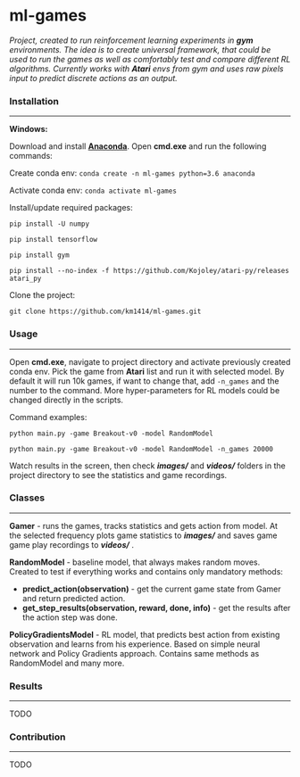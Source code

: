 # ml-games

_Project, created to run reinforcement learning experiments in **gym** environments. 
The idea is to create universal framework, that could be used to run the games as 
well as comfortably test and compare different RL algorithms. Currently works with **Atari** 
envs from gym and uses raw pixels input to predict discrete actions as an output._




### Installation

---
**Windows:**

Download and install [**Anaconda**](https://www.anaconda.com/distribution/). 
Open **cmd.exe** and run the following commands:

Create conda env: 
`conda create -n ml-games python=3.6 anaconda` 

Activate conda env:
`conda activate ml-games`

Install/update required packages:

`pip install -U numpy`

`pip install tensorflow`

`pip install gym`

`pip install --no-index -f https://github.com/Kojoley/atari-py/releases atari_py`

Clone the project: 

`git clone https://github.com/km1414/ml-games.git`


### Usage

---
Open **cmd.exe**, navigate to project directory and activate previously created conda env. 
Pick the game from **Atari** list and run it with selected model. 
By default it will run 10k games, if want to change that, 
add `-n_games` and the number to the command.
More hyper-parameters for RL models could be changed directly in the scripts.

Command examples:

`python main.py -game Breakout-v0 -model RandomModel`

`python main.py -game Breakout-v0 -model RandomModel -n_games 20000`

Watch results in the screen, then check **_images/_** and **_videos/_** 
folders in the project directory to see the statistics and game recordings.



### Classes

---
**Gamer** - runs the games, tracks statistics and gets action from model. At the selected frequency plots game statistics 
to **_images/_** and saves game game play recordings to **_videos/_** .

**RandomModel** - baseline model, that always makes random moves. Created to test if everything works and contains 
only mandatory methods:
- **predict_action(observation)**  - get the current game state from Gamer and return predicted action.
- **get_step_results(observation, reward, done, info)** - get the results after the action step was done.

**PolicyGradientsModel** - RL model, that predicts best action from existing observation and learns from his experience. 
Based on simple neural network and Policy Gradients approach. Contains same methods as RandomModel and many more. 


### Results

---

TODO


### Contribution

---

TODO




